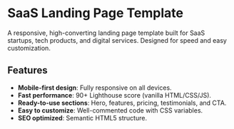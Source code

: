# SaaS Landing Page Template
A responsive, high-converting landing page template built for SaaS startups, tech products, and digital services. Designed for speed and easy customization.
## Features
- **Mobile-first design**: Fully responsive on all devices.
- **Fast performance**: 90+ Lighthouse score (vanilla HTML/CSS/JS).
- **Ready-to-use sections**: Hero, features, pricing, testimonials, and CTA.
- **Easy to customize**: Well-commented code with CSS variables.
- **SEO optimized**: Semantic HTML5 structure.
